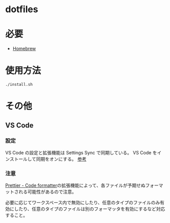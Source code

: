# dotfiles

# 必要

- [Homebrew](https://brew.sh/index_ja)

# 使用方法

```
./install.sh
```

# その他

## VS Code

### 設定

VS Code の設定と拡張機能は Settings Sync で同期している。
VS Code をインストールして同期をオンにする。
[参考](https://code.visualstudio.com/docs/editor/settings-sync)

### 注意

[Prettier - Code formatter](https://marketplace.visualstudio.com/items?itemName=SimonSiefke.prettier-vscode)の拡張機能によって、各ファイルが予期せぬフォーマットされる可能性があるので注意。

必要に応じてワークスペース内で無効にしたり、任意のタイプのファイルのみ有効にしたり、任意のタイプのファイルは別のフォーマッタを有効にするなど対応すること。
